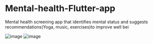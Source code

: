# Mental-health-Flutter-app
Mental health screening app that identifies mental status and suggests recommendations(Yoga, music, exercises)to improve well bei

![image](https://github.com/user-attachments/assets/6cf7c71d-5fc3-4b0a-b6a5-f2c1a36cd16c) ![image](https://github.com/user-attachments/assets/3d636a24-8852-4702-bdb0-e76c64e10abd)




